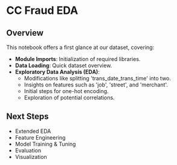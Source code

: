 # CC Fraud EDA

## Overview
This notebook offers a first glance at our dataset, covering:
- **Module Imports**: Initialization of required libraries.
- **Data Loading**: Quick dataset overview.
- **Exploratory Data Analysis (EDA)**:
  - Modifications like splitting 'trans_date_trans_time' into two.
  - Insights on features such as 'job', 'street', and 'merchant'.
  - Initial steps for one-hot encoding.
  - Exploration of potential correlations.

## Next Steps
- Extended EDA
- Feature Engineering
- Model Training & Tuning
- Evaluation
- Visualization
